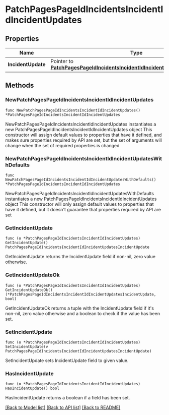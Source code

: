 # PatchPagesPageIdIncidentsIncidentIdIncidentUpdates

## Properties

Name | Type | Description | Notes
------------ | ------------- | ------------- | -------------
**IncidentUpdate** | Pointer to [**PatchPagesPageIdIncidentsIncidentIdIncidentUpdatesIncidentUpdate**](patchPagesPageIdIncidentsIncidentIdIncidentUpdates_incident_update.md) |  | [optional] 

## Methods

### NewPatchPagesPageIdIncidentsIncidentIdIncidentUpdates

`func NewPatchPagesPageIdIncidentsIncidentIdIncidentUpdates() *PatchPagesPageIdIncidentsIncidentIdIncidentUpdates`

NewPatchPagesPageIdIncidentsIncidentIdIncidentUpdates instantiates a new PatchPagesPageIdIncidentsIncidentIdIncidentUpdates object
This constructor will assign default values to properties that have it defined,
and makes sure properties required by API are set, but the set of arguments
will change when the set of required properties is changed

### NewPatchPagesPageIdIncidentsIncidentIdIncidentUpdatesWithDefaults

`func NewPatchPagesPageIdIncidentsIncidentIdIncidentUpdatesWithDefaults() *PatchPagesPageIdIncidentsIncidentIdIncidentUpdates`

NewPatchPagesPageIdIncidentsIncidentIdIncidentUpdatesWithDefaults instantiates a new PatchPagesPageIdIncidentsIncidentIdIncidentUpdates object
This constructor will only assign default values to properties that have it defined,
but it doesn't guarantee that properties required by API are set

### GetIncidentUpdate

`func (o *PatchPagesPageIdIncidentsIncidentIdIncidentUpdates) GetIncidentUpdate() PatchPagesPageIdIncidentsIncidentIdIncidentUpdatesIncidentUpdate`

GetIncidentUpdate returns the IncidentUpdate field if non-nil, zero value otherwise.

### GetIncidentUpdateOk

`func (o *PatchPagesPageIdIncidentsIncidentIdIncidentUpdates) GetIncidentUpdateOk() (*PatchPagesPageIdIncidentsIncidentIdIncidentUpdatesIncidentUpdate, bool)`

GetIncidentUpdateOk returns a tuple with the IncidentUpdate field if it's non-nil, zero value otherwise
and a boolean to check if the value has been set.

### SetIncidentUpdate

`func (o *PatchPagesPageIdIncidentsIncidentIdIncidentUpdates) SetIncidentUpdate(v PatchPagesPageIdIncidentsIncidentIdIncidentUpdatesIncidentUpdate)`

SetIncidentUpdate sets IncidentUpdate field to given value.

### HasIncidentUpdate

`func (o *PatchPagesPageIdIncidentsIncidentIdIncidentUpdates) HasIncidentUpdate() bool`

HasIncidentUpdate returns a boolean if a field has been set.


[[Back to Model list]](../README.md#documentation-for-models) [[Back to API list]](../README.md#documentation-for-api-endpoints) [[Back to README]](../README.md)


